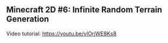 ## Minecraft 2D #6: Infinite Random Terrain Generation

Video tutorial: https://youtu.be/vlOrjWE8Ks8
